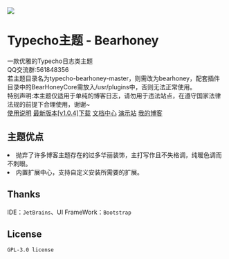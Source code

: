 <img src="https://i.ibb.co/sQ4KYQr/screenshot.jpg">
<h1>Typecho主题 - Bearhoney</h1>
一款优雅的Typecho日志类主题<br>
QQ交流群:561848356<br>
<a>若主题目录名为typecho-bearhoney-master，则需改为bearhoney，配套插件目录中的BearHoneyCore需放入/usr/plugins中，否则无法正常使用。</a><br>
<a>特别声明:本主题仅适用于单纯的博客日志，请勿用于违法站点，在遵守国家法律法规的前提下合理使用，谢谢~</a><br>
<a href = "https://www.bearnotion.ru/typecho-bearhoney.html">使用说明</a>
<a href = "https://github.com/whitebearcode/typecho-bearhoney/releases/download/v1.0.4/Bearhoney_v1.0.4.release.zip">最新版本[v1.0.4]下载</a>
<a href = "https://docs.whitebear.dev/">文档中心</a>
<a href = "https://bearhoney.typecho.ru/">演示站</a>
<a href = "https://www.bearnotion.ru/">我的博客</a><br>
<h2>主题优点</h2>
<li>抛弃了许多博客主题存在的过多华丽装饰，主打写作且不失格调，纯暖色调而不刺眼。</li>
<li>内置扩展中心，支持自定义安装所需要的扩展。</li>
<h2>Thanks</h2>
IDE：<code>JetBrains</code>、UI FrameWork：<code>Bootstrap</code>
<h2>License</h2>
<code>GPL-3.0 license</code>